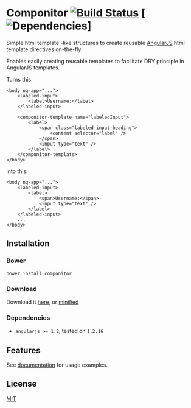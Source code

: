 Componitor [![Build Status](https://secure.travis-ci.org/NitorCreations/componitor.png)](https://travis-ci.org/NitorCreations/componitor) [![Dependencies](https://david-dm.org/NitorCreations/componitor.png)]
=========

  Simple html template -like structures to create reusable [AngularJS](https://angularjs.org) html template directives on-the-fly.
  
  Enables easily creating reusable templates to facilitate DRY principle in AngularJS templates.
  
Turns this:

    <body ng-app="...">
    	<labeled-input>
        	<label>Username:</label>
        </labeled-input>
        
        <componitor-template name="labeledInput">
        	<label>
            	<span class="labeled-input-heading">
                	<content selector="label" />
                </span>
                <input type="text" />
            </label>
        </componitor-template>
    </body>

into this:

    <body ng-app="...">
    	<labeled-input>
        	<label>
            	<span>Username:</span>
                <input type="text" />
        	</label>
        </labeled-input>
        ...
    </body>

## Installation

### Bower

    bower install componitor
    
### Download

Download it [here](dist/componitor.js), or [minified](componitor.min.js)

### Dependencies
* `angularjs >= 1.2`, tested on `1.2.16`

## Features

See [documentation](dist/docs) for usage examples.

## License

  [MIT](LICENSE)
